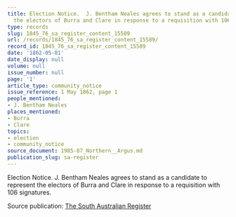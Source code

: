 ```yaml
---
title: Election Notice.  J. Bentham Neales agrees to stand as a candidate to represent
  the electors of Burra and Clare in response to a requisition with 106 signatures.
type: records
slug: 1845_76_sa_register_content_15589
url: /records/1845_76_sa_register_content_15589/
record_id: 1845_76_sa_register_content_15589
date: '1862-05-01'
date_display: null
volume: null
issue_number: null
page: '1'
article_type: community_notice
issue_reference: 1 May 1862, page 1
people_mentioned:
- J. Bentham Neales
places_mentioned:
- Burra
- Clare
topics:
- election
- community_notice
source_document: 1985-87_Northern__Argus.md
publication_slug: sa-register
---
```


Election Notice.  J. Bentham Neales agrees to stand as a candidate to represent the electors of Burra and Clare in response to a requisition with 106 signatures.

Source publication: [The South Australian Register](/publications/sa-register/)
